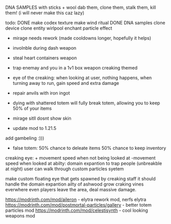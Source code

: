 



DNA SAMPLES with sticks + wool dab them, clone them, stalk them, kill them! (i will never make this caz lazy)



todo:
DONE make codex texture
make wind ritual
DONE DNA samples
clone device
clone entity
wirlpool enchant particle effect

 
- mirage needs rework (made cooldowns  longer, hopefully it helps)
- involnble during dash  weapon
- steal heart containers weapon
- trap enemay and you in a 1v1 box weapon creaking themed
- eye of the creaking: when looking at user, nothing happens, when turning away to run, gain speed and extra damage

- repair anvils with iron ingot

- dying with shattered totem will fully break totem, allowing you to keep 50% of your items

- mirage sitll dosnt show skin
- update  mod to 1.21.5

add gambeling :)))
- false totem: 50% chance to deleate items 50% chance to keep inventory


creaking eye: + movement speed when not being looked at -movement speed when looked at
abilty: domain expantion to trap people (unbreakble at night) user can walk through
custom particles syetem 

make custom floating eye that gets spawned by creaking staff
it should handle the domain expantion ailty of ashwood
grow craking vines  everwhere
even players leave the area, deal massive damage.

https://modrinth.com/mod/aileron - elytra rework mod, nerfs elytra
https://modrinth.com/mod/postmortal-particles/gallery - better totem particles mod
https://modrinth.com/mod/celestisynth - cool looking weapons mod

